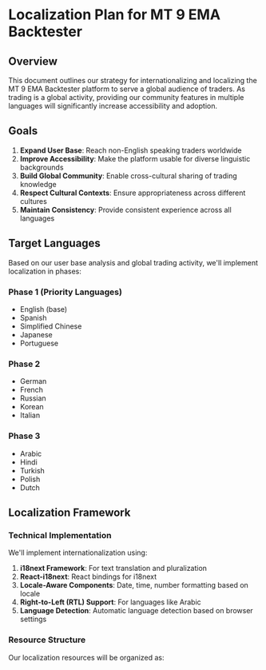 # Localization Plan for MT 9 EMA Backtester

## Overview

This document outlines our strategy for internationalizing and localizing the MT 9 EMA Backtester platform to serve a global audience of traders. As trading is a global activity, providing our community features in multiple languages will significantly increase accessibility and adoption.

## Goals

1. **Expand User Base**: Reach non-English speaking traders worldwide
2. **Improve Accessibility**: Make the platform usable for diverse linguistic backgrounds
3. **Build Global Community**: Enable cross-cultural sharing of trading knowledge
4. **Respect Cultural Contexts**: Ensure appropriateness across different cultures
5. **Maintain Consistency**: Provide consistent experience across all languages

## Target Languages

Based on our user base analysis and global trading activity, we'll implement localization in phases:

### Phase 1 (Priority Languages)
- English (base)
- Spanish
- Simplified Chinese
- Japanese
- Portuguese

### Phase 2
- German
- French
- Russian
- Korean
- Italian

### Phase 3
- Arabic
- Hindi
- Turkish
- Polish
- Dutch

## Localization Framework

### Technical Implementation

We'll implement internationalization using:

1. **i18next Framework**: For text translation and pluralization
2. **React-i18next**: React bindings for i18next
3. **Locale-Aware Components**: Date, time, number formatting based on locale
4. **Right-to-Left (RTL) Support**: For languages like Arabic
5. **Language Detection**: Automatic language detection based on browser settings

### Resource Structure

Our localization resources will be organized as:
